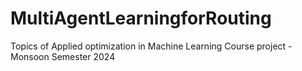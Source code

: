 # MultiAgentLearningforRouting
Topics of Applied optimization in Machine Learning Course project - Monsoon Semester 2024 
